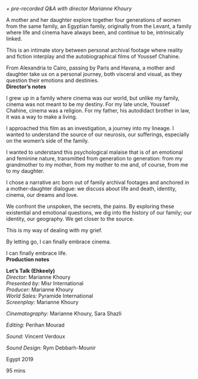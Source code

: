 
_+ pre-recorded Q&A with director Marianne Khoury_

A mother and her daughter explore together four generations of women from the same family, an Egyptian family, originally from the Levant, a family where life and cinema have always been, and continue to be, intrinsically linked.

This is an intimate story between personal archival footage where reality and fiction interplay and the autobiographical films of Youssef Chahine.

From Alexandria to Cairo, passing by Paris and Havana, a mother and daughter take us on a personal journey, both visceral and visual, as they question their emotions and destinies.<br>
**Director’s notes**<br>

I grew up in a family where cinema was our world, but unlike my family, cinema was not meant to be my destiny. For my late uncle, Youssef Chahine, cinema was a religion. For my father, his autodidact brother in law, it was a way to make a living.

I approached this film as an investigation, a journey into my lineage. I wanted to understand the source of our neurosis, our sufferings, especially on the women’s side of the family.

I wanted to understand this psychological malaise that is of an emotional and feminine nature, transmitted from generation to generation: from my grandmother to my mother, from my mother to me and, of course, from me to my daughter.

I chose a narrative arc born out of family archival footages and anchored in a mother-daughter dialogue: we discuss about life and death, identity, cinema, our dreams and love.

We confront the unspoken, the secrets, the pains. By exploring these existential and emotional questions, we dig into the history of our family; our identity, our geography. We get closer to the source.

This is my way of dealing with my grief.

By letting go, I can finally embrace cinema.

I can finally embrace life.<br>
**Production notes**<br>



**Let’s Talk (Ehkeely)**<br>
_Director:_ Marianne Khoury<br>
_Presented by:_ Misr International<br>
_Producer:_ Marianne Khoury<br>
_World Sales:_ Pyramide International<br>
_Screenplay:_ Marianne Khoury

_Cinematography:_ Marianne Khoury, Sara Shazli

_Editing:_ Perihan Mourad

_Sound:_ Vincent Verdoux

_Sound Design:_ Rym Debbarh-Mounir

Egypt 2019

95 mins
<!--stackedit_data:
eyJoaXN0b3J5IjpbLTM5MDA1MzAyMywtNjAwNTg2OTUyXX0=
-->